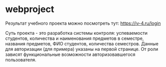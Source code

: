 # webproject
Результат учебного проекта можно посмотреть тут: https://iv-4.ru/login

Суть проекта - это разработка системы контроля: успеваемости студентов, количества и наименования предметов в семестре, названия предметов, ФИО студентов, количества семестров.
Данные для авторизации (для примера) указаны на первой странице. От роли зависят функциональные возможности авторизовавшегося пользователя.
